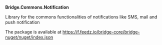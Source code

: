 **Bridge.Commons.Notification**

Library for the commons functionalities of notifications like SMS, mail and push notification

The package is available at https://f.feedz.io/bridge-core/bridge-nuget/nuget/index.json